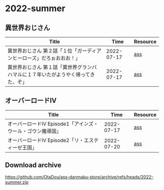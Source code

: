 
# 2022-summer

## 異世界おじさん
| Title | Time | Resource |
| ----- | ----- | ----- |
| 異世界おじさん 第２話「１位「ガーディアンヒーローズ」だろぉおおお！」 | 2022-07-17 | <a href="archive%2Fisekaiojisan%2F%E7%95%B0%E4%B8%96%E7%95%8C%E3%81%8A%E3%81%98%E3%81%95%E3%82%93%20%E7%AC%AC%EF%BC%92%E8%A9%B1%E3%80%8C%EF%BC%91%E4%BD%8D%E3%80%8C%E3%82%AC%E3%83%BC%E3%83%87%E3%82%A3%E3%82%A2%E3%83%B3%E3%83%92%E3%83%BC%E3%83%AD%E3%83%BC%E3%82%BA%E3%80%8D%E3%81%A0%E3%82%8D%E3%81%89%E3%81%8A%E3%81%8A%E3%81%8A%EF%BC%81%E3%80%8D.ass">ass</a> |
| 異世界おじさん 第１話「異世界グランバハマルに１７年いたがようやく帰ってきた、ぞ」 | 2022-07-17 | <a href="archive%2Fisekaiojisan%2F%E7%95%B0%E4%B8%96%E7%95%8C%E3%81%8A%E3%81%98%E3%81%95%E3%82%93%20%E7%AC%AC%EF%BC%91%E8%A9%B1%E3%80%8C%E7%95%B0%E4%B8%96%E7%95%8C%E3%82%B0%E3%83%A9%E3%83%B3%E3%83%90%E3%83%8F%E3%83%9E%E3%83%AB%E3%81%AB%EF%BC%91%EF%BC%97%E5%B9%B4%E3%81%84%E3%81%9F%E3%81%8C%E3%82%88%E3%81%86%E3%82%84%E3%81%8F%E5%B8%B0%E3%81%A3%E3%81%A6%E3%81%8D%E3%81%9F%E3%80%81%E3%81%9E%E3%80%8D.ass">ass</a> |
  
## オーバーロードⅣ
| Title | Time | Resource |
| ----- | ----- | ----- |
| オーバーロードⅣ Episode1「アインズ・ウール・ゴウン魔導国」 | 2022-07-17 | <a href="archive%2Foverlord4%2F%E3%82%AA%E3%83%BC%E3%83%90%E3%83%BC%E3%83%AD%E3%83%BC%E3%83%89%E2%85%A3%20Episode1%E3%80%8C%E3%82%A2%E3%82%A4%E3%83%B3%E3%82%BA%E3%83%BB%E3%82%A6%E3%83%BC%E3%83%AB%E3%83%BB%E3%82%B4%E3%82%A6%E3%83%B3%E9%AD%94%E5%B0%8E%E5%9B%BD%E3%80%8D.ass">ass</a> |
| オーバーロードⅣ Episode2「リ・エスティーゼ王国」 | 2022-07-20 | <a href="archive%2Foverlord4%2F%E3%82%AA%E3%83%BC%E3%83%90%E3%83%BC%E3%83%AD%E3%83%BC%E3%83%89%E2%85%A3%20Episode2%E3%80%8C%E3%83%AA%E3%83%BB%E3%82%A8%E3%82%B9%E3%83%86%E3%82%A3%E3%83%BC%E3%82%BC%E7%8E%8B%E5%9B%BD%E3%80%8D.ass">ass</a> |
  

## Download archive
<https://github.com/OtaDou/ass-danmaku-store/archive/refs/heads/2022-summer.zip>

